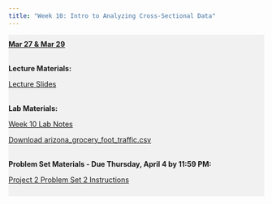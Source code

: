 ```yaml
---
title: "Week 10: Intro to Analyzing Cross-Sectional Data"
---
```


<div style="background-color:rgba(0, 0, 0, 0.0470588); text-align:left; vertical-align: middle; padding:10px 0;">
<b><u>Mar 27 & Mar 29</u></b> <br> <br>

<b>Lecture Materials:</b> <br>

<a  href="/materials/unit_02/week_02/lecture_02_week_02.html" target="_blank">Lecture Slides</a> <br> <br>


<b>Lab Materials:</b> <br>

<a  href="/materials/unit_02/week_02/lab_02_week_02.html" target="_blank">Week 10 Lab Notes</a> <br> 

<a  href="/materials/unit_02/inputs/arizona_grocery_foot_traffic.csv" download>Download arizona_grocery_foot_traffic.csv</a> <br><br>



<b>Problem Set Materials - Due Thursday, April 4 by 11:59 PM:</b> <br>

<a  href="/materials/unit_02/week_02/ps_02_week_02.html" target="_blank">Project 2 Problem Set 2 Instructions</a> <br> 

</div>

<br> 
